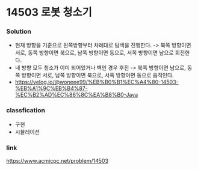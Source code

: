 # 14503 로봇 청소기

### Solution
* 현재 방향을 기준으로 왼쪽방향부터 차례대로 탐색을 진행한다. -> 북쪽 방향이면 서로, 동쪽 방향이면 북으로, 남쪽 방향이면 동으로, 서쪽 방향이면 남으로 회전한다.
* 네 방향 모두 청소가 이미 되어있거나 벽인 경우 후진 -> 북쪽 방향이면 남으로, 동쪽 방향이면 서로, 남쪽 방향이면 북으로, 서쪽 방향이면 동으로 움직인다.
* https://velog.io/@woneee99/%EB%B0%B1%EC%A4%80-14503-%EB%A1%9C%EB%B4%87-%EC%B2%AD%EC%86%8C%EA%B8%B0-Java

### classfication
* 구현
* 시뮬레이션

### link
https://www.acmicpc.net/problem/14503